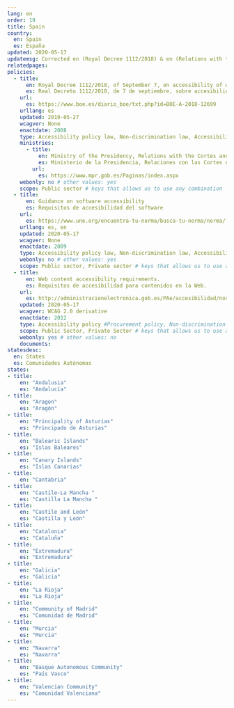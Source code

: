 ```yaml
---
lang: en
order: 19
title: Spain
country:
  en: Spain
  es: España
updated: 2020-05-17
updatemsg: Corrected en (Royal Decree 1112/2018) & en (Relations with the Cortes and Equality)- added updated date to individual entries
relatedpages:
policies:
  - title:
      en: Royal Decree 1112/2018, of September 7, on accessibility of websites and applications for mobile devices in the public sector.
      es: Real Decreto 1112/2018, de 7 de septiembre, sobre accesibilidad de los sitios web y aplicaciones para dispositivos móviles del sector público.
    url:
      es: https://www.boe.es/diario_boe/txt.php?id=BOE-A-2018-12699
    urllang: es
    updated: 2019-05-27
    wcagver: None
    enactdate: 2008
    type: Accessibility policy law, Non-discrimination law, Accessibility law, Accessibility policy # other values: law/policy/procurement
    ministries:
      - title:
          en: Ministry of the Presidency, Relations with the Cortes and Equality
          es: Ministerio de la Presidencia, Relaciones con las Cortes e Igualdad
        url:
          es: https://www.mpr.gob.es/Paginas/index.aspx
    webonly: no # other values: yes
    scope: Public sector # keys that allows us to use any combination
  - title:
      en: Guidance on software accessibility
      es: Requisitos de accesibilidad del software
    url:
      es: https://www.une.org/encuentra-tu-norma/busca-tu-norma/norma/?Tipo=N&c=N0043547
    urllang: es, en
    updated: 2020-05-17
    wcagver: None
    enactdate: 2009
    type: Accessibility policy law, Non-discrimination law, Accessibility law, Accessibility policy # other values: law/policy/procurement
    webonly: no # other values: yes
    scope: Public sector, Private sector # keys that allows us to use any combination
  - title:
      en: Web content accessibility requirements.
      es: Requisitos de accesibilidad para contenidos en la Web.
    url:
      es: http://administracionelectronica.gob.es/PAe/accesibilidad/normativa
    updated: 2020-05-17
    wcagver: WCAG 2.0 derivative
    enactdate: 2012
    type: Accessibility policy #Procurement policy, Non-discrimination law, Accessibility law, Recommendation, Accessibility policy
    scope: Public Sector, Private Sector # keys that allows us to use any combination
    webonly: yes # other values: no
    documents:
statesdesc:
  en: States
  es: Comunidades Autónomas
states:
- title:
    en: "Andalusia"
    es: "Andalucía"
- title:
    en: "Aragon"
    es: "Aragón"
- title:
    en: "Principality of Asturias"
    es: "Principado de Asturias"
- title:
    en: "Balearic Islands"
    es: "Islas Baleares"
- title:
    en: "Canary Islands"
    es: "Islas Canarias"
- title:
    en: "Cantabria"
- title:
    en: "Castile-La Mancha "
    es: "Castilla La Mancha "
- title:
    en: "Castile and León"
    es: "Castilla y León"
- title:
    en: "Catalonia"
    es: "Cataluña"
- title:
    en: "Extremadura"
    es: "Extremadura"
- title:
    en: "Galicia"
    es: "Galicia"
- title:
    en: "La Rioja"
    es: "La Rioja"
- title:
    en: "Community of Madrid"
    es: "Comunidad de Madrid"
- title:
    en: "Murcia"
    es: "Murcia"
- title:
    en: "Navarra"
    es: "Navarra"
- title:
    en: "Basque Autonomous Community"
    es: "País Vasco"
- title:
    en: "Valencian Community"
    es: "Comunidad Valenciana"
---
```


